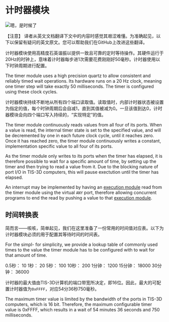 # 计时器模块

![嗯，是时候了](item:tis3d:module_timer)

【注意】
译者从英文文档翻译下文中的内容时感觉其艰涩难懂。为准确起见，以下以保留有疑问的英文原文。您可以帮助我们在GitHub上改进这些翻译。

计时器模块使用高精度石英谐振以提供一致且可靠的定时等待操作。其硬件运行于20Hz的时钟上，意味着计时器每步进1次需要花费刚刚好50毫秒。计时器使用以下时钟周期进行配置。

The timer module uses a high precision quartz to allow consistent and reliably timed wait operations. Its hardware runs on a 20 Hz clock, meaning one timer step will take exactly 50 milliseconds. The timer is configured using these clock cycles.

计时器模块持续不断地从所有四个端口读取值。读取值时，内部计时器状态被设置为指定的值，每个时钟周期后会自减1，直到其值被减为0。一旦该值到达0，计时器模块会向四个端口写入持续的，“实现特定”的值。

The timer module continuously reads values from all four of its ports. When a value is read, the internal timer state is set to the specified value, and will be decremented by one in each future clock cycle, until it reaches zero. Once it has reached zero, the timer module continuously writes a constant, implementation specific value to all four of its ports.



As the timer module only writes to its ports when the timer has elapsed, it is therefore possible to wait for a specific amount of time, by setting up the timer and then trying to read a value from it. Due to the blocking nature of port I/O in TIS-3D computers, this will pause exectution until the timer has elapsed.

An interrupt may be implemented by having an [execution module](module_execution.md) read from the timer module using the virtual `ANY` port, therefore allowing concurrent programs to end the read by pushing a value to that [execution module](module_execution.md).

## 时间转换表
简而言——咳咳，简单起见，我们在这里准备了一份常用的时间值对应表。以下为计时器模块必须的用于配置其等待时间的时间表。

For the simpl- for simplicity, we provide a lookup table of commonly used times to the value the timer module has to be configured with to wait for that amount of time.

0.5秒： 10
1秒： 20
5秒： 100
10秒： 200
1分钟： 1200
15分钟： 18000
30分钟： 36000

计时器的最大值由TIS-3D计算机的端口带宽所决定，即16位。因此，最大的可配置计时器值为`0xFFFF`，对应54分36秒750毫秒。

The maximum timer value is limited by the bandwidth of the ports in TIS-3D computers, which is 16 bit. Therefore, the maximum configurable timer value is 0xFFFF, which results in a wait of 54 minutes 36 seconds and 750 milliseconds.